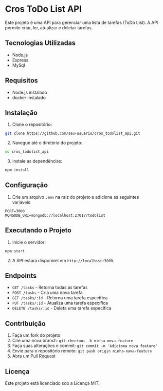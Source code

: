 # Cros ToDo List API

Este projeto é uma API para gerenciar uma lista de tarefas (ToDo List). A API permite criar, ler, atualizar e deletar tarefas.

## Tecnologias Utilizadas

- Node.js
- Express
- MySql

## Requisitos

- Node.js instalado
- docker instalado

## Instalação

1. Clone o repositório:
  ```bash
  git clone https://github.com/seu-usuario/cros_todolist_api.git
  ```
2. Navegue até o diretório do projeto:
  ```bash
  cd cros_todolist_api
  ```
3. Instale as dependências:
  ```bash
  npm install
  ```

## Configuração

1. Crie um arquivo `.env` na raiz do projeto e adicione as seguintes variáveis:
  ```env
  PORT=3000
  MONGODB_URI=mongodb://localhost:27017/todolist
  ```

## Executando o Projeto

1. Inicie o servidor:
  ```bash
  npm start
  ```
2. A API estará disponível em `http://localhost:3000`.

## Endpoints

- `GET /tasks` - Retorna todas as tarefas
- `POST /tasks` - Cria uma nova tarefa
- `GET /tasks/:id` - Retorna uma tarefa específica
- `PUT /tasks/:id` - Atualiza uma tarefa específica
- `DELETE /tasks/:id` - Deleta uma tarefa específica

## Contribuição

1. Faça um fork do projeto
2. Crie uma nova branch: `git checkout -b minha-nova-feature`
3. Faça suas alterações e commit: `git commit -m 'Adiciona nova feature'`
4. Envie para o repositório remoto: `git push origin minha-nova-feature`
5. Abra um Pull Request

## Licença

Este projeto está licenciado sob a Licença MIT.
